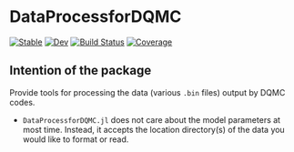 # DataProcessforDQMC

[![Stable](https://img.shields.io/badge/docs-stable-blue.svg)](https://wangfh5.github.io/DataProcessforDQMC.jl/stable/)
[![Dev](https://img.shields.io/badge/docs-dev-blue.svg)](https://wangfh5.github.io/DataProcessforDQMC.jl/dev/)
[![Build Status](https://github.com/wangfh5/DataProcessforDQMC.jl/actions/workflows/CI.yml/badge.svg?branch=main)](https://github.com/wangfh5/DataProcessforDQMC.jl/actions/workflows/CI.yml?query=branch%3Amain)
[![Coverage](https://codecov.io/gh/wangfh5/DataProcessforDQMC.jl/branch/main/graph/badge.svg)](https://codecov.io/gh/wangfh5/DataProcessforDQMC.jl)

## Intention of the package

Provide tools for processing the data (various `.bin` files) output by DQMC codes. 

- `DataProcessforDQMC.jl` does not care about the model parameters at most time. Instead, it accepts the location directory(s) of the data you would like to format or read. 